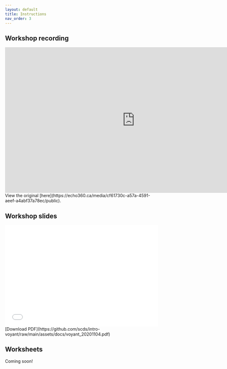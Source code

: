 ```yaml
---
layout: default
title: Instructions
nav_order: 3
---
```


## Workshop recording

<iframe height="480" width="853" allowfullscreen frameborder=0 src="https://echo360.ca/media/cf61730c-a57a-4591-aeef-a4abf37a78ec/public?autoplay=false&automute=false"></iframe>
View the original [here](https://echo360.ca/media/cf61730c-a57a-4591-aeef-a4abf37a78ec/public).

## Workshop slides
<div style="position:relative;padding-top:66.25%;">
<iframe src="//docs.google.com/viewer?url=https://github.com/scds/intro-voyant/raw/main/assets/docs/voyant_20201104.pdf?dl=0&hl=en_US&embedded=true" class="gde-frame" style="position:absolute;top:0;left:0;width:100%;height:100%;border:none;" scrolling="no"></iframe>
</div>
[Download PDF](https://github.com/scds/intro-voyant/raw/main/assets/docs/voyant_20201104.pdf)
<br>

## Worksheets
Coming soon!